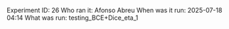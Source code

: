 Experiment ID: 26
Who ran it: Afonso Abreu
When was it run: 2025-07-18 04:14
What was run: testing_BCE+Dice_eta_1
